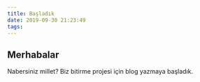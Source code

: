 ```yaml
---
title: Başladık
date: 2019-09-30 21:23:49
tags:
---
```

## Merhabalar

Nabersiniz millet? Biz bitirme projesi için blog yazmaya başladık.